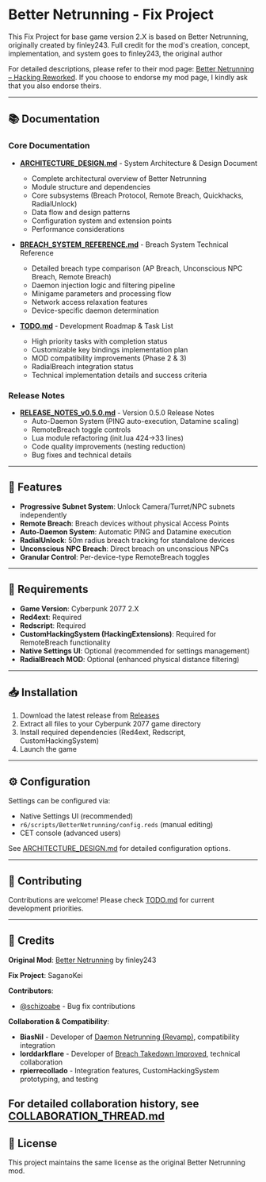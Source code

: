 # Better Netrunning - Fix Project

This Fix Project for base game version 2.X is based on Better Netrunning, originally created by finley243.
Full credit for the mod's creation, concept, implementation, and system goes to finley243, the original author

For detailed descriptions, please refer to their mod page: [Better Netrunning – Hacking Reworked](https://www.nexusmods.com/cyberpunk2077/mods/2302).
If you choose to endorse my mod page, I kindly ask that you also endorse theirs.

---

## 📚 Documentation

### Core Documentation

- **[ARCHITECTURE_DESIGN.md](ARCHITECTURE_DESIGN.md)** - System Architecture & Design Document
  - Complete architectural overview of Better Netrunning
  - Module structure and dependencies
  - Core subsystems (Breach Protocol, Remote Breach, Quickhacks, RadialUnlock)
  - Data flow and design patterns
  - Configuration system and extension points
  - Performance considerations

- **[BREACH_SYSTEM_REFERENCE.md](BREACH_SYSTEM_REFERENCE.md)** - Breach System Technical Reference
  - Detailed breach type comparison (AP Breach, Unconscious NPC Breach, Remote Breach)
  - Daemon injection logic and filtering pipeline
  - Minigame parameters and processing flow
  - Network access relaxation features
  - Device-specific daemon determination

- **[TODO.md](TODO.md)** - Development Roadmap & Task List
  - High priority tasks with completion status
  - Customizable key bindings implementation plan
  - MOD compatibility improvements (Phase 2 & 3)
  - RadialBreach integration status
  - Technical implementation details and success criteria

### Release Notes

- **[RELEASE_NOTES_v0.5.0.md](RELEASE_NOTES_v0.5.0.md)** - Version 0.5.0 Release Notes
  - Auto-Daemon System (PING auto-execution, Datamine scaling)
  - RemoteBreach toggle controls
  - Lua module refactoring (init.lua 424→33 lines)
  - Code quality improvements (nesting reduction)
  - Bug fixes and technical details

---

## 🎯 Features

- **Progressive Subnet System**: Unlock Camera/Turret/NPC subnets independently
- **Remote Breach**: Breach devices without physical Access Points
- **Auto-Daemon System**: Automatic PING and Datamine execution
- **RadialUnlock**: 50m radius breach tracking for standalone devices
- **Unconscious NPC Breach**: Direct breach on unconscious NPCs
- **Granular Control**: Per-device-type RemoteBreach toggles

---

## 🔧 Requirements

- **Game Version**: Cyberpunk 2077 2.X
- **Red4ext**: Required
- **Redscript**: Required
- **CustomHackingSystem (HackingExtensions)**: Required for RemoteBreach functionality
- **Native Settings UI**: Optional (recommended for settings management)
- **RadialBreach MOD**: Optional (enhanced physical distance filtering)

---

## 📥 Installation

1. Download the latest release from [Releases](https://github.com/SaganoKei/Better-Netrunning-Fix/releases)
2. Extract all files to your Cyberpunk 2077 game directory
3. Install required dependencies (Red4ext, Redscript, CustomHackingSystem)
4. Launch the game

---

## ⚙️ Configuration

Settings can be configured via:
- Native Settings UI (recommended)
- `r6/scripts/BetterNetrunning/config.reds` (manual editing)
- CET console (advanced users)

See [ARCHITECTURE_DESIGN.md](ARCHITECTURE_DESIGN.md#configuration-system) for detailed configuration options.

---

## 🤝 Contributing

Contributions are welcome! Please check [TODO.md](TODO.md) for current development priorities.

---

## 📜 Credits

**Original Mod**: [Better Netrunning](https://www.nexusmods.com/cyberpunk2077/mods/2302) by finley243

**Fix Project**: SaganoKei

**Contributors**:
- [@schizoabe](https://github.com/schizoabe) - Bug fix contributions

**Collaboration & Compatibility**:
- **BiasNil** - Developer of [Daemon Netrunning (Revamp)](https://www.nexusmods.com/cyberpunk2077/mods/12523), compatibility integration
- **lorddarkflare** - Developer of [Breach Takedown Improved](https://www.nexusmods.com/cyberpunk2077/mods/14171), technical collaboration
- **rpierrecollado** - Integration features, CustomHackingSystem prototyping, and testing

For detailed collaboration history, see [COLLABORATION_THREAD.md](COLLABORATION_THREAD.md)
---

## 📄 License

This project maintains the same license as the original Better Netrunning mod.
